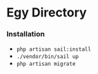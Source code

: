 # Egy Directory


### Installation
- `php artisan sail:install`
- `./vendor/bin/sail up`
- `php artisan migrate`
